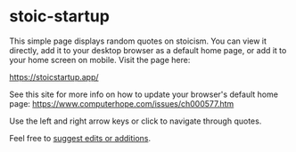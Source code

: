 # stoic-startup
This simple page displays random quotes on stoicism. You can view it directly, add it to your desktop browser as a default home page, or add it to your home screen on mobile. Visit the page here:


https://stoicstartup.app/


See this site for more info on how to update your browser's default home page:
https://www.computerhope.com/issues/ch000577.htm

Use the left and right arrow keys or click to navigate through quotes.

Feel free to [suggest edits or additions](https://github.com/timmhayes/stoic-startup/issues).
